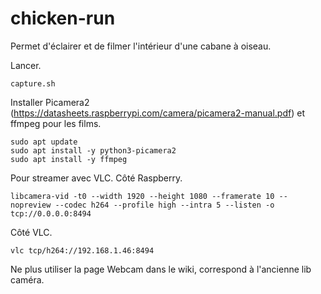 # chicken-run

Permet d'éclairer et de filmer l'intérieur d'une cabane à oiseau.

Lancer.

```
capture.sh
```

Installer Picamera2 (https://datasheets.raspberrypi.com/camera/picamera2-manual.pdf) et ffmpeg pour les films.

```
sudo apt update
sudo apt install -y python3-picamera2
sudo apt install -y ffmpeg
```

Pour streamer avec VLC. Côté Raspberry.

```
libcamera-vid -t0 --width 1920 --height 1080 --framerate 10 --nopreview --codec h264 --profile high --intra 5 --listen -o tcp://0.0.0.0:8494
```

Côté VLC.


```
vlc tcp/h264://192.168.1.46:8494
```

Ne plus utiliser la page Webcam dans le wiki, correspond à l'ancienne lib caméra.
